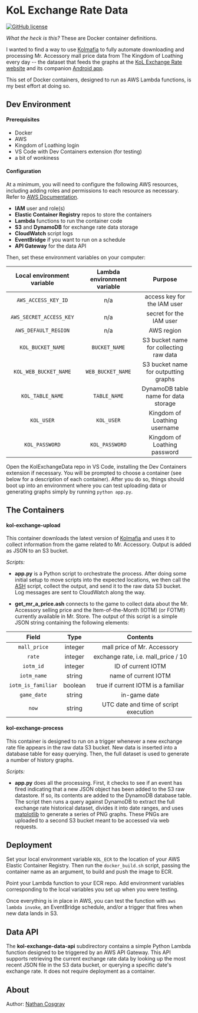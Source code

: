 # KoL Exchange Rate Data

[![GitHub license](https://img.shields.io/github/license/ncosgray/KoLExchangeData?color=lightgrey)](https://github.com/ncosgray/KoLExchangeData/blob/master/LICENSE.txt)

*What the heck is this?* These are Docker container definitions.

I wanted to find a way to use [Kolmafia](https://wiki.kolmafia.us/) to fully automate downloading and processing Mr. Accessory mall price data from The Kingdom of Loathing every day -- the dataset that feeds the graphs at the [KoL Exchange Rate website](https://www.nathanatos.com/kol-exchange-rate/) and its companion [Android app](https://github.com/ncosgray/KoLExchangeWidget).

This set of Docker containers, designed to run as AWS Lambda functions, is my best effort at doing so.

## Dev Environment

#### Prerequisites

* Docker
* AWS
* Kingdom of Loathing login
* VS Code with Dev Containers extension (for testing)
* a bit of wonkiness

#### Configuration

At a minimum, you will need to configure the following AWS resources, including adding roles and permissions to each resource as necessary. Refer to [AWS Documentation](https://docs.aws.amazon.com).

* **IAM** user and role(s)
* **Elastic Container Registry** repos to store the containers
* **Lambda** functions to run the container code
* **S3** and **DynamoDB** for exchange rate data storage
* **CloudWatch** script logs
* **EventBridge** if you want to run on a schedule
* **API Gateway** for the data API

Then, set these environment variables on your computer:

| Local environment variable | Lambda environment variable | Purpose |
| :--: | :--: | :--: |
| `AWS_ACCESS_KEY_ID` | n/a | access key for the IAM user |
| `AWS_SECRET_ACCESS_KEY` | n/a | secret for the IAM user |
| `AWS_DEFAULT_REGION` | n/a | AWS region |
| `KOL_BUCKET_NAME` | `BUCKET_NAME` | S3 bucket name for collecting raw data |
| `KOL_WEB_BUCKET_NAME` | `WEB_BUCKET_NAME` | S3 bucket name for outputting graphs |
| `KOL_TABLE_NAME` | `TABLE_NAME` | DynamoDB table name for data storage |
| `KOL_USER` | `KOL_USER` | Kingdom of Loathing username |
| `KOL_PASSWORD` | `KOL_PASSWORD` | Kingdom of Loathing password |

Open the KolExchangeData repo in VS Code, installing the Dev Containers extension if necessary. You will be prompted to choose a container (see below for a description of each container). After you do so, things should boot up into an environment where you can test uploading data or generating graphs simply by running `python app.py`.

## The Containers

#### kol-exchange-upload

This container downloads the latest version of [Kolmafia](https://wiki.kolmafia.us/) and uses it to collect information  from the game related to Mr. Accessory. Output is added as JSON to an S3 bucket.

*Scripts:*

* **app.py** is a Python script to orchestrate the process. After doing some initial setup to move scripts into the expected locations, we then call the [ASH](https://wiki.kolmafia.us/index.php?title=Ash_Functions) script, collect the output, and send it to the raw data S3 bucket. Log messages are sent to CloudWatch along the way.

* **get_mr_a_price.ash** connects to the game to collect data about the Mr. Accessory selling price and the Item-of-the-Month (IOTM) (or FOTM!) currently available in Mr. Store. The output of this script is a simple JSON string containing the following elements:

| Field | Type | Contents |
| :--: | :--: | :--: |
| `mall_price` | integer | mall price of Mr. Accessory |
| `rate` | integer | exchange rate, i.e. mall_price / 10 |
| `iotm_id` | integer | ID of current IOTM |
| `iotm_name` | string | name of current IOTM |
| `iotm_is_familiar` | boolean | true if current IOTM is a familiar |
| `game_date` | string | in-game date |
| `now` | string | UTC date and time of script execution |

#### kol-exchange-process

This container is designed to run on a trigger whenever a new exchange rate file appears in the raw data S3 bucket. New data is inserted into a database table for easy querying. Then, the full dataset is used to generate a number of history graphs.

*Scripts:*

* **app.py** does all the processing. First, it checks to see if an event has fired indicating that a new JSON object has been added to the S3 raw datastore. If so, its contents are added to the DynamoDB database table. The script then runs a query against DynamoDB to extract the full exchange rate historical dataset, divides it into date ranges, and uses [matplotlib](https://matplotlib.org/) to generate a series of PNG graphs. These PNGs are uploaded to a second S3 bucket meant to be accessed via web requests.

## Deployment

Set your local environment variable `KOL_ECR` to the location of your AWS Elastic Container Registry. Then run the `docker_build.sh` script, passing the container name as an argument, to build and push the image to ECR.

Point your Lambda function to your ECR repo. Add environment variables corresponding to the local variables you set up when you were testing.

Once everything is in place in AWS, you can test the function with `aws lambda invoke`, an EventBridge schedule, and/or a trigger that fires when new data lands in S3.

## Data API

The **kol-exchange-data-api** subdirectory contains a simple Python Lambda function designed to be triggered by an AWS API Gateway. This API supports retrieving the current exchange rate data by looking up the most recent JSON file in the S3 data bucket, or querying a specific date's exchange rate. It does not require deployment as a container.

## About

Author: [Nathan Cosgray](https://www.nathanatos.com)
